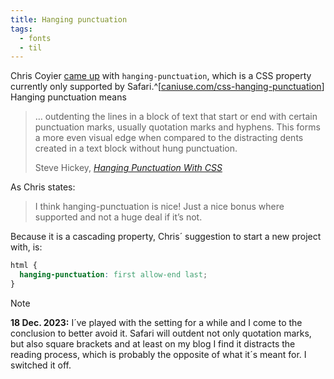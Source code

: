 ```yaml
---
title: Hanging punctuation
tags:
  - fonts
  - til
---
```


Chris Coyier [came up](https://chriscoyier.net/2023/11/27/the-hanging-punctuation-property-in-css/) with `hanging-punctuation`, which is a CSS property currently only supported by Safari.^[[caniuse.com/css-hanging-punctuation](https://caniuse.com/css-hanging-punctuation)] Hanging punctuation means

> … outdenting the lines in a block of text that start or end with certain punctuation marks, usually quotation marks and hyphens. This forms a more even visual edge when compared to the distracting dents created in a text block without hung punctuation.
>
> <footer>Steve Hickey, <a href="https://stevehickeydesign.com/blog/2012/12/04/hanging-punctuation-with-css/"><cite>Hanging Punctuation With CSS</cite></a></footer>

As Chris states:

> I think hanging-punctuation is nice! Just a nice bonus where supported and not a huge deal if it’s not.

Because it is a cascading property, Chris´ suggestion to start a new project with, is:

```css
html {
  hanging-punctuation: first allow-end last;
}
```

> [!NOTE]
> **18 Dec. 2023:** I´ve played with the setting for a while and I come to the conclusion to better avoid it. Safari will outdent not only quotation marks, but also square brackets and at least on my blog I find it distracts the reading process, which is probably the opposite of what it´s meant for. I switched it off.
